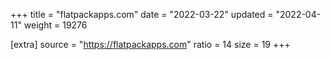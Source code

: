 +++
title = "flatpackapps.com"
date = "2022-03-22"
updated = "2022-04-11"
weight = 19276

[extra]
source = "https://flatpackapps.com"
ratio = 14
size = 19
+++
